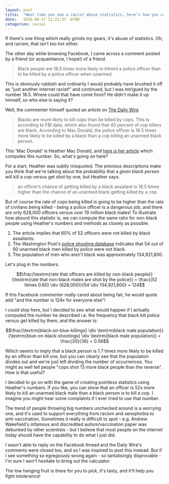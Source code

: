 ```yaml
---
layout: post
title:  "Next time you see a racist abuse statistics, here’s how you call them out"
date:   2016-09-27 12:23:37 -0700
categories: social
---
```


If there's one thing which really grinds my gears, it's abuse of statistics. Oh, and racism, that isn't too hot either.

The other day while browsing Facebook, I came across a comment posted by a friend (or acquaintance, I hope!) of a friend.

> Black people are 18.5 times more likely to kilmml a police officer than to be killed by a police officer when unarmed.

This is obviously rubbish and ordinarily I would probably have brushed it off as "just another internet racist!" and continued, but I was intrigued by the number 18.5. Where could that have come from? He didn't make it up himself, so who else is saying it?

Well, the commenter himself quoted an article on [The Daily Wire](http://www.dailywire.com/news/7264/5-statistics-you-need-know-about-cops-killing-aaron-bandler)

> Blacks are more likely to kill cops than be killed by cops. This is according to FBI data, which also found that 40 percent of cop killers are black. According to Mac Donald, the police officer is 18.5 times more likely to be killed by a black than a cop killing an unarmed black person.

This 'Mac Donald' is Heather Mac Donald, and [here is her article](https://www.washingtonpost.com/news/volokh-conspiracy/wp/2016/07/19/academic-research-on-police-shootings-and-race/?utm_term=.8e6d4606cd01) which computes this number. So, what's going on here?

For a start, Heather was subtly misquoted. The previous descriptions make you think that we're talking about the probability that a _given black person_ will kill a cop versus get shot by one, but Heather says:

> an officer’s chance of getting killed by a black assailant is 18.5 times higher than the chance of an unarmed black getting killed by a cop.

But of course the rate of cops being killed is going to be higher than the rate of civilians being killed - being a police officer is a dangerous job, and there are only 628,000 officers versus over 19 million black males! To illustrate how absurd this statistic is, we can compute the same ratio for non-black people using Heather's numbers and methods as closely as possible.

1. The article implies that 60% of 52 officers were not killed by black assailants.
2. The Washington Post's [police shooting database](https://www.washingtonpost.com/graphics/national/police-shootings/) indicates that 54 out of 90 unarmed black men killed by police were not black.
3. The population of men who aren't black was approximately 134,921,800.

Let's plug in the numbers.

$$\frac{\textrm{rate that officers are killed by non-black people}}{\textrm{rate that non-black males are shot by the police}} = \frac{(52 \times 0.60) \div (628,000)}{54 \div 134,921,800} = 124$$

If this Facebook commenter really cared about being fair, he would quote add "and the number is 124x for everyone else"!

I could stop here, but I decided to see what would happen if I actually computed the number he described i.e. the frequency that black kill police versus get killed by them, and the answer is:

$$\frac{\textrm{black-on-blue-killings} \div \textrm{black male population}}{\textrm{blue-on-black-shootings} \div \textrm{black male population}} = \frac{20}{36} = 0.58$$

Which seems to imply that a black person is 1.7 times _more_ likely to be killed by an officer than kill one, but you can clearly see that the population divides out and we're just left dividing the number of occurrences. You might as well tell people "cops shot 13 more black people than the reverse". How is that useful?

I decided to go on with the game of creating pointless statistics using Heather's numbers. If you like, you can show that an officer is 52x more likely to kill an unarmed black male than a black person is to kill a cop. I imagine you might hear some complaints if I ever tried to use that number.

The trend of people throwing big numbers unchecked around is a worrying one, and it's used to support everything from racism and xenophobia to anti-vaccination. Sometimes it really is difficult to spot - e.g. Andrew Wakefield's infamous and discredited autism/vaccination paper was debunked by other scientists - but I believe that most people on the internet today should have the capability to do what I just did. 

I wasn't able to reply on the Facebook thread and the Daily Wire's comments were closed too, and so I was inspired to post this instead. But if I see something so egregiously wrong again - so tantalisingly disprovable - I'm sure I won't hesitate to bring out the calculator.

The low hanging fruit is there for you to pick, it's tasty, and it'll help you fight intolerance!
